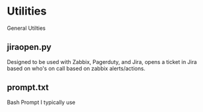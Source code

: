 # Utilities
General Utilties

## jiraopen.py
Designed to be used with Zabbix, Pagerduty, and Jira, opens a ticket in Jira based on who's on call based on zabbix alerts/actions. 

## prompt.txt

Bash Prompt I typically use
